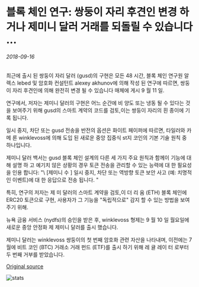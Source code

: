# 블록 체인 연구: 쌍둥이 자리 후견인 변경 하거나 제미니 달러 거래를 되돌릴 수 있습니다 ...

###### 2018-09-16

최근에 출시 된 쌍둥이 자리 달러 (gusd)의 구현은 모든 48 시간, 블록 체인 연구원 알렉스 lebed 및 암호화 컨설턴트 alexey akhunov에 의해 작성 된 연구에 따르면, 쌍둥이 자리 후견인에 의해 완전히 변경 될 수 있습니다 매체에 게시 9 월 11 일.

연구에서, 저자는 제미니 달러의 구현은 어느 순간에 비 양도 또는 냉동 될 수 있다는 것을 보여주기 위해 gusd의 스마트 계약의 코드를 검토,이는 쌍둥이 자리의 흰 종이에 기록 됩니다.

일시 중지, 차단 또는 gusd 전송을 반전의 옵션은 화이트 페이퍼에 따르면, 타일러와 카 메 론 winklevoss에 의해 도입 된 새로운 중앙 집중식 st지 코인의 기본 기술 원칙 중 하나입니다.

제미니 달러 백서는 gusd 블록 체인 설계의 다른 세 가지 주요 원칙과 함께이 기능에 대해 설명 하 고 예기치 않은 상황의 경우 토큰 전송을 관리할 수 있는 능력에 대 한 필요성을 인용 합니다: "\ [제미니 수 \] 일시 중지, 차단 또는 역방향 토큰 보안 사고 (예: 치명적인 이벤트)에 대 한 응답으로 전송 됩니다. "

특히, 연구의 저자는 제 미 달러의 스마트 계약을 검토,이 더 리 움 (ETH) 블록 체인에 ERC20 토큰으로 구현, 사용자가 그 기능을 "독립적으로" 감지 할 수 있는 방법을 보여주기 위해.

뉴욕 금융 서비스 (nydfs)의 승인을 받은 후, winklevoss 형제는 9 월 10 일 월요일에 새로운 중앙 안정화 제 제미니 달러를 출시 했습니다.

제미니 달러는 winklevoss 쌍둥이의 첫 번째 암호화 관련 자산을 나타내며, 이전에는 7 월에 비트 코인 (BTC) 거래소 거래 펀드 (ETF)를 출시 하기 위해 레 귤 레이 터 로부터 두 번째 거부를 받았습니다.

[Original source](https://cointelegraph.com/news/blockchain-study-gemini-custodian-is-able-to-alter-or-reverse-gemini-dollar-transactions)

![stats](https://c.statcounter.com/11760860/0/a89fa40b/1/ "stats")